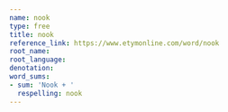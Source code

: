 ```yaml
---
name: nook
type: free
title: nook
reference_link: https://www.etymonline.com/word/nook
root_name: 
root_language: 
denotation: 
word_sums:
- sum: 'Nook + '
  respelling: nook
---
```

